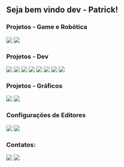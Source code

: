 
          
## Seja bem vindo dev - Patrick! 

### Projetos - Game e Robótica
<div>
<a href="https://github.com/topics/patrick-hsf-arduino" target="_blank"><img src="https://img.shields.io/badge/Arduino-00979D?style=for-the-badge&logo=Arduino&logoColor=white" target="_blank"></a>
<a href="https://scratch.mit.edu/projects/712096871" target="_blank"><img src="https://img.shields.io/badge/Scratch-4D97FF?style=for-the-badge&logo=Scratch&logoColor=white" target="_blank"></a>
</div>

### Projetos - Dev
<a href="#" target="_blank"><img src="https://img.shields.io/badge/PHP-777BB4?style=for-the-badge&logo=php&logoColor=white" target="_blank"></a>
<a href="https://github.com/topics/patrick-hsf-python" target="_blank"><img src="https://img.shields.io/badge/Python-3776AB?style=for-the-badge&logo=python&logoColor=white" target="_blank"></a>
<a href="#" target="_blank"><img src="https://img.shields.io/badge/MySQL-005C84?style=for-the-badge&logo=mysql&logoColor=white" target="_blank"></a>
<a href="https://github.com/PatrickHSF/Escorder_div_html" target="_blank"><img src="https://img.shields.io/badge/JavaScript-323330?style=for-the-badge&logo=javascript&logoColor=F7DF1E" target="_blank"></a>
<a href="#" target="_blank"><img src="https://img.shields.io/badge/jQuery-0769AD?style=for-the-badge&logo=jquery&logoColor=white" target="_blank"></a>
<a href="#" target="_blank"><img src="https://img.shields.io/badge/Bootstrap-563D7C?style=for-the-badge&logo=bootstrap&logoColor=white" target="_blank"></a>
<a href="https://github.com/PatrickHSF/Escorder_div_html" target="_blank"><img src="https://img.shields.io/badge/HTML5-E34F26?style=for-the-badge&logo=html5&logoColor=white" target="_blank"></a>
<a href="https://github.com/PatrickHSF/programacao-formacao" target="_blank"><img src="https://img.shields.io/badge/CSS3-1572B6?style=for-the-badge&logo=css3&logoColor=white" target="_blank"></a>

### Projetos - Gráficos 
<a href="#" target="_blank"><img src="https://img.shields.io/badge/Adobe%20Photoshop-31A8FF?style=for-the-badge&logo=Adobe%20Photoshop&logoColor=black" target="_blank"></a>
<a href="#" target="_blank"><img src="https://img.shields.io/badge/X6 -CorelDRAW-COLOR}?style=for-the-badge&logo={LOGO-NAME}&logoColor=white" target="_blank"></a>

### Configurações de Editores
<a href="https://github.com/PatrickHSF/Identa-o_sublime" target="_blank"><img src="https://img.shields.io/badge/sublime_text-%23575757.svg?&style=for-the-badge&logo=sublime-text&logoColor=important"></a>
<a href="#" target="_blank"><img src="https://img.shields.io/badge/Visual_Studio_Code-0078D4?style=for-the-badge&logo=visual%20studio%20code&logoColor=white"></a>

### Contatos:
<div>
<a href="https://www.instagram.com/patrick_ferrareze" target="_blank"><img src="https://img.shields.io/badge/-Instagram-%23E4405F?style=for-the-badge&logo=instagram&logoColor=white" target="_blank"></a>
<a href="https://br.linkedin.com/in/patrick-henrique-santana-ferrareze-380483121" target="_blank"><img src="https://img.shields.io/badge/-LinkedIn-%230077B5?style=for-the-badge&logo=linkedin&logoColor=white" target="_blank"></a>   
</div>

<!-- icones -->
<!--https://github.com/alexandresanlim/badges4-README.md-Profile-->

